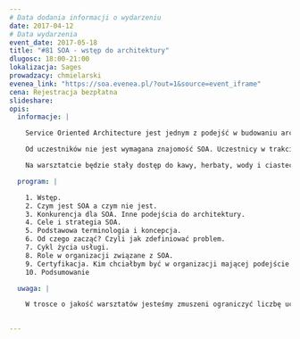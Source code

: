 ```yaml
---
# Data dodania informacji o wydarzeniu
date: 2017-04-12
# Data wydarzenia
event_date: 2017-05-18
title: "#81 SOA - wstęp do architektury"
dlugosc: 18:00-21:00
lokalizacja: Sages
prowadzacy: chmielarski
evenea_link: "https://soa.evenea.pl/?out=1&source=event_iframe"
cena: Rejestracja bezpłatna
slideshare:
opis:
  informacje: |

    Service Oriented Architecture jest jednym z podejść w budowaniu architektury informatycznej i biznesowej w przedsiębiorstwie. Ma swoich zwolenników i przeciwników. W czasie 3h spotkania przeplatanego ćwiczeniami, przyjrzymy się bliżej tej koncepcji oraz możliwości tworzenia architektury SOA w zwinnym środowisku wytwarzania oprogramowania.

    Od uczestników nie jest wymagana znajomość SOA. Uczestnicy w trakcie zajęć korzystają z własnego sprzętu (wymagany komputer z systemem Linux lub Windows z prawami administratora). 

    Na warsztatcie będzie stały dostęp do kawy, herbaty, wody i ciasteczek :)

  program: |

    1. Wstęp.
    2. Czym jest SOA a czym nie jest.
    3. Konkurencja dla SOA. Inne podejścia do architektury.
    4. Cele i strategia SOA.
    5. Podstawowa terminologia i koncepcja.
    6. Od czego zacząć? Czyli jak zdefiniować problem.
    7. Cykl życia usługi.
    8. Role w organizacji związane z SOA.
    9. Certyfikacja. Kim chciałbym być w organizacji mającej podejście SOA?
    10. Podsumowanie

  uwaga: |

    W trosce o jakość warsztatów jesteśmy zmuszeni ograniczyć liczbę uczestników. **Kwalifikacja odbywa się na podstawie odpowiedzi udzielonych w formularzu zgłoszeniowym oraz - w dalszym kroku - kolejności zgłoszeń.** Potwierdzenie udziału w warsztatach wraz z instrukcją przygotowania środowiska otrzymasz najpóźniej na 5 dni przed planowaną datą wydarzenia.
 

---
```

